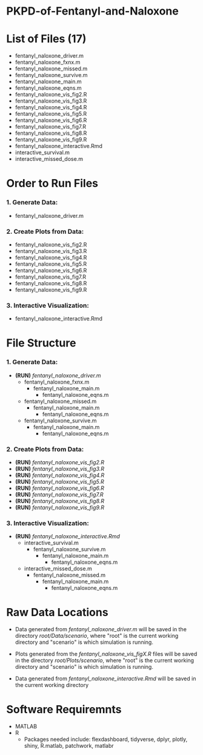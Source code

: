# PKPD-of-Fentanyl-and-Naloxone


# List of Files (17)
* fentanyl_naloxone_driver.m
* fentanyl_naloxone_fxnx.m
* fentanyl_naloxone_missed.m
* fentanyl_naloxone_survive.m
* fentanyl_naloxone_main.m
* fentanyl_naloxone_eqns.m
* fentanyl_naloxone_vis_fig2.R
* fentanyl_naloxone_vis_fig3.R
* fentanyl_naloxone_vis_fig4.R
* fentanyl_naloxone_vis_fig5.R
* fentanyl_naloxone_vis_fig6.R
* fentanyl_naloxone_vis_fig7.R
* fentanyl_naloxone_vis_fig8.R
* fentanyl_naloxone_vis_fig9.R
* fentanyl_naloxone_interactive.Rmd
* interactive_survival.m
* interactive_missed_dose.m


# Order to Run Files
### 1. Generate Data:
- fentanyl_naloxone_driver.m
### 2. Create Plots from Data:
- fentanyl_naloxone_vis_fig2.R
- fentanyl_naloxone_vis_fig3.R
- fentanyl_naloxone_vis_fig4.R
- fentanyl_naloxone_vis_fig5.R
- fentanyl_naloxone_vis_fig6.R
- fentanyl_naloxone_vis_fig7.R
- fentanyl_naloxone_vis_fig8.R
- fentanyl_naloxone_vis_fig9.R
### 3. Interactive Visualization:
- fentanyl_naloxone_interactive.Rmd






# File Structure

### 1. Generate Data:
* **(RUN)** _fentanyl_naloxone_driver.m_
    + fentanyl_naloxone_fxnx.m
         + fentanyl_naloxone_main.m
             + fentanyl_naloxone_eqns.m
    + fentanyl_naloxone_missed.m
         + fentanyl_naloxone_main.m
             + fentanyl_naloxone_eqns.m
    + fentanyl_naloxone_survive.m
         + fentanyl_naloxone_main.m
             + fentanyl_naloxone_eqns.m

### 2. Create Plots from Data:
* **(RUN)** _fentanyl_naloxone_vis_fig2.R_
* **(RUN)** _fentanyl_naloxone_vis_fig3.R_
* **(RUN)** _fentanyl_naloxone_vis_fig4.R_
* **(RUN)** _fentanyl_naloxone_vis_fig5.R_
* **(RUN)** _fentanyl_naloxone_vis_fig6.R_
* **(RUN)** _fentanyl_naloxone_vis_fig7.R_
* **(RUN)** _fentanyl_naloxone_vis_fig8.R_
* **(RUN)** _fentanyl_naloxone_vis_fig9.R_


### 3. Interactive Visualization:
* **(RUN)** _fentanyl_naloxone_interactive.Rmd_
    + interactive_survival.m
        + fentanyl_naloxone_survive.m
            + fentanyl_naloxone_main.m
                + fentanyl_naloxone_eqns.m
    + interactive_missed_dose.m
        + fentanyl_naloxone_missed.m
            + fentanyl_naloxone_main.m
                + fentanyl_naloxone_eqns.m 




# Raw Data Locations
* Data generated from _fentanyl_naloxone_driver.m_ will be saved in the directory _root/Data/scenario_, where "root" is the current working directory and "scenario" is which simulation is running.

* Plots generated from the _fentanyl_naloxone_vis_figX.R_ files will be saved in the directory _root/Plots/scenario_, where "root" is the current working directory and "scenario" is which simulation is running.

* Data generated from _fentanyl_naloxone_interactive.Rmd_ will be saved in the current working directory

# Software Requiremnts
* MATLAB
* R
    - Packages needed include: flexdashboard, tidyverse, dplyr, plotly, shiny, R.matlab, patchwork, matlabr
    
